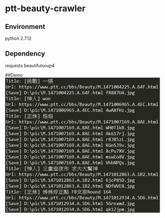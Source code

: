 # ptt-beauty-crawler
## Environment
python 2.7.12

## Dependency
requests
beautifulsoup4

##Demo
![image](https://github.com/Bu4275/ptt-beauty-crawler/blob/master/demo.PNG)
